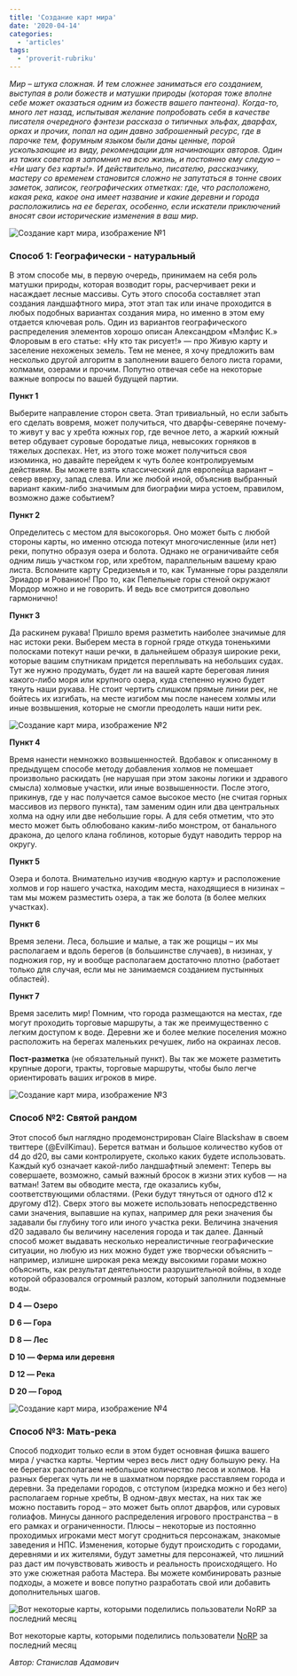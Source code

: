 ```yaml
---
title: 'Создание карт мира'
date: '2020-04-14'
categories:
  - 'articles'
tags:
  - 'proverit-rubriku'
---
```


_Мир – штука сложная. И тем сложнее заниматься его созданием, выступая в роли божеств и матушки природы (которая тоже вполне себе может оказаться одним из божеств вашего пантеона). Когда-то, много лет назад, испытывая желание попробовать себя в качестве писателя очередного фэнтези рассказа о типичных эльфах, дварфах, орках и прочих, попал на один давно заброшенный ресурс, где в парочке тем, форумным языком были даны ценные, порой ускользающие из виду, рекомендации для начинающих авторов. Один из таких советов я запомнил на всю жизнь, и постоянно ему следую – «Ни шагу без карты!». И действительно, писателю, рассказчику, мастеру со временем становится сложно не запутаться в тонне своих заметок, записок, географических отметках: где, что расположено, какая река, какое она имеет название и какие деревни и города расположились на ее берегах, особенно, если искатели приключений вносят свои исторические изменения в ваш мир._

![Создание карт мира, изображение №1](https://sun6-14.userapi.com/51114DVUWchhB5RXtf_h1s8pB_xwxtp2CFcV5Q/04vo4xIHnKs.jpg)

### Способ 1: Географически - натуральный

В этом способе мы, в первую очередь, принимаем на себя роль матушки природы, которая возводит горы, расчерчивает реки и насаждает лесные массивы. Суть этого способа составляет этап создания ландшафтного мира, этот этап так или иначе проходится в любых подобных вариантах создания мира, но именно в этом ему отдается ключевая роль. Один из вариантов географического распределения элементов хорошо описан Александром «Мэлфис К.» Флоровым в его статье: «Ну кто так рисует!» — про Живую карту и заселение нехоженых земель. Тем не менее, я хочу предложить вам несколько другой алгоритм в заполнении вашего белого листа горами, холмами, озерами и прочим. Попутно отвечая себе на некоторые важные вопросы по вашей будущей партии.

**Пункт 1**

Выберите направление сторон света. Этап тривиальный, но если забыть его сделать вовремя, может получиться, что дварфы-северяне почему-то живут у вас у хребта южных гор, где вечное лето, а жаркий южный ветер обдувает суровые бородатые лица, невысоких горняков в тяжелых доспехах. Нет, из этого тоже может получиться своя изюминка, но давайте перейдем к чуть более контролируемым действиям. Вы можете взять классический для европейца вариант – север вверху, запад слева. Или же любой иной, объяснив выбранный вариант каким-либо значимым для биографии мира устоем, правилом, возможно даже событием?

**Пункт 2**

Определитесь с местом для высокогорья. Оно может быть с любой стороны карты, но именно отсюда потекут многочисленные (или нет) реки, попутно образуя озера и болота. Однако не ограничивайте себя одним лишь участком гор, или хребтом, параллельным вашему краю листа. Вспомните карту Средиземья и то, как Туманные горы разделяли Эриадор и Рованион! Про то, как Пепельные горы стеной окружают Мордор можно и не говорить. И ведь все смотрится довольно гармонично!

**Пункт 3**

Да раскинем рукава! Пришло время разметить наиболее значимые для нас истоки реки. Выберем места в горной гряде откуда тоненькими полосками потекут наши речки, в дальнейшем образуя широкие реки, которые вашим спутникам придется переплывать на небольших судах. Тут же нужно продумать, будет ли на вашей карте береговая линия какого-либо моря или крупного озера, куда степенно нужно будет тянуть наши рукава. Не стоит чертить слишком прямые линии рек, не бойтесь их изгибать, на месте изгибом мы после нанесем холмы или иные возвышения, которые не смогли преодолеть наши нити рек.

![Создание карт мира, изображение №2](https://sun6-19.userapi.com/dsuG5QQz5a6mtFbfATpcBvc5wp1P4UyRgPSVWA/UFBazaA66WE.jpg)

**Пункт 4**

Время нанести немножко возвышенностей. Вдобавок к описанному в предыдущем способе методу добавления холмов не помешает произвольно раскидать (не нарушая при этом законы логики и здравого смысла) холмовые участки, или иные возвышенности. После этого, прикинув, где у нас получается самое высокое место (не считая горных массивов из первого пункта), там заменим один или два центральных холма на одну или две небольшие горы. А для себя отметим, что это место может быть облюбовано каким-либо монстром, от банального дракона, до целого клана гоблинов, которые будут наводить террор на округу.

**Пункт 5**

Озера и болота. Внимательно изучив «водную карту» и расположение холмов и гор нашего участка, находим места, находящиеся в низинах – там мы можем разместить озера, а так же болота (в более мелких участках).

**Пункт 6**

Время зелени. Леса, большие и малые, а так же рощицы – их мы располагаем и вдоль берегов (в большинстве случаев), в низинах, у подножия гор, ну и вообще располагаем достаточно плотно (работает только для случая, если мы не занимаемся созданием пустынных областей).

**Пункт 7**

Время заселить мир! Помним, что города размещаются на местах, где могут проходить торговые маршруты, а так же преимущественно с легким доступом к воде. Деревни же и более мелкие поселения можно расположить на берегах маленьких речушек, либо на окраинах лесов.

**Пост-разметка** (не обязательный пункт). Вы так же можете разметить крупные дороги, тракты, торговые маршруты, чтобы было легче ориентировать ваших игроков в мире.

![Создание карт мира, изображение №3](https://sun6-19.userapi.com/3paZMjE77hnR5ispZDojl8r9Ki-h7qBgP2zfsA/1JJX_U0G2jQ.jpg)

### Способ №2: Святой рандом

Этот способ был наглядно продемонстрирован Claire Blackshaw в своем твиттере (@EvilKimau). Берется ватман и большое количество кубов от d4 до d20, вы сами контролируете, сколько каких будете использовать. Каждый куб означает какой-либо ландшафтный элемент: Теперь вы совершаете, возможно, самый важный бросок в жизни этих кубов — на ватман! Затем вы обводите места, где оказались кубы, соответствующими областями. (Реки будут тянуться от одного d12 к другому d12). Сверх этого вы можете использовать непосредственно сами значения, выпавшие на купах, например для реки значения бы задавали бы глубину того или иного участка реки. Величина значения d20 задавало бы величину населения города и так далее. Данный способ может выдавать несколько нереалистичные географические ситуации, но любую из них можно будет уже творчески объяснить – например, излишне широкая река между высокими горами можно объяснить, как результат деятельности разрушительной войны, в ходе которой образовался огромный разлом, который заполнили подземные воды.

**D 4 — Озеро**

**D 6 — Гора**

**D 8 — Лес**

**D 10 — Ферма или деревня**

**D 12 — Река**

**D 20 — Город**

![Создание карт мира, изображение №4](https://sun6-19.userapi.com/cT-PaAb635cAM_SACeIqAjTJGarBD2oTcyFgWg/dbcCtEdSnUI.jpg)

### Способ №3: Мать-река

Способ подходит только если в этом будет основная фишка вашего мира / участка карты. Чертим через весь лист одну большую реку. На ее берегах располагаем небольшое количество лесов и холмов. На разных берегах чуть ли не в шахматном порядке расставляем города и деревни. За пределами городов, с отступом (изредка можно и без него) располагаем горные хребты, В одном-двух местах, на них так же можно поставить город – это может быть оплот дварфов, или суровых голиафов. Минусы данного распределения игрового пространства – в его рамках и ограниченности. Плюсы – некоторые из постоянно проходимых игроками мест могут сродниться персонажам, знакомые заведения и НПС. Изменения, которые будут происходить с городами, деревнями и их жителями, будут заметны для персонажей, что лишний раз даст им почувствовать живость и реальность происходящего. Но это уже сюжетная работа Мастера. Вы можете комбинировать разные подходы, а можете и вовсе попутно разработать свой или добавить дополнительных шагов.

![Вот некоторые карты, которыми поделились пользователи NoRP за последний месяц](https://sun9-55.userapi.com/c858028/v858028725/117b6c/UIOmh2yxXdU.jpg)

Вот некоторые карты, которыми поделились пользователи [NoRP](https://vk.com/noroleplaying) за последний месяц

_Автор: Станислав Адамович_
